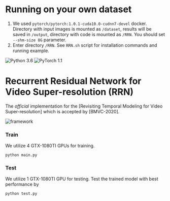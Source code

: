 # Running on your own dataset
1) We used `pytorch/pytorch:1.0.1-cuda10.0-cudnn7-devel` docker. Directory with input images is mounted as `/dataset`, results will be saved in `/output`, directory with code is mounted as `/RRN`. You should set  `--shm-size 8G` parameter.
2) Enter directory `/RRN`. See `RRN.sh` script for installation commands and running example.

![Python 3.6](https://img.shields.io/badge/python-3.6-blue.svg)
![PyTorch 1.1](https://img.shields.io/badge/pytorch-1.1-yellow.svg)

# Recurrent Residual Network for Video Super-resolution (RRN)

The *official* implementation for the [Revisiting Temporal Modeling for Video
Super-resolution] which is accepted by [BMVC-2020].

![framework](figs/framework.PNG)

### Train
We utilize 4 GTX-1080TI GPUs for training.
```
python main.py
```

### Test
We utilize 1 GTX-1080TI GPU for testing.
Test the trained model with best performance by
```
python test.py
```
